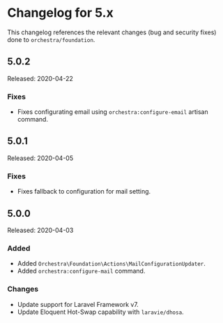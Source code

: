 # Changelog for 5.x

This changelog references the relevant changes (bug and security fixes) done to `orchestra/foundation`.

## 5.0.2

Released: 2020-04-22

### Fixes

* Fixes configurating email using `orchestra:configure-email` artisan command.

## 5.0.1

Released: 2020-04-05

### Fixes

* Fixes fallback to configuration for mail setting.

## 5.0.0

Released: 2020-04-03

### Added

* Added `Orchestra\Foundation\Actions\MailConfigurationUpdater`.
* Added `orchestra:configure-mail` command.

### Changes

* Update support for Laravel Framework v7.
* Update Eloquent Hot-Swap capability with `laravie/dhosa`.

